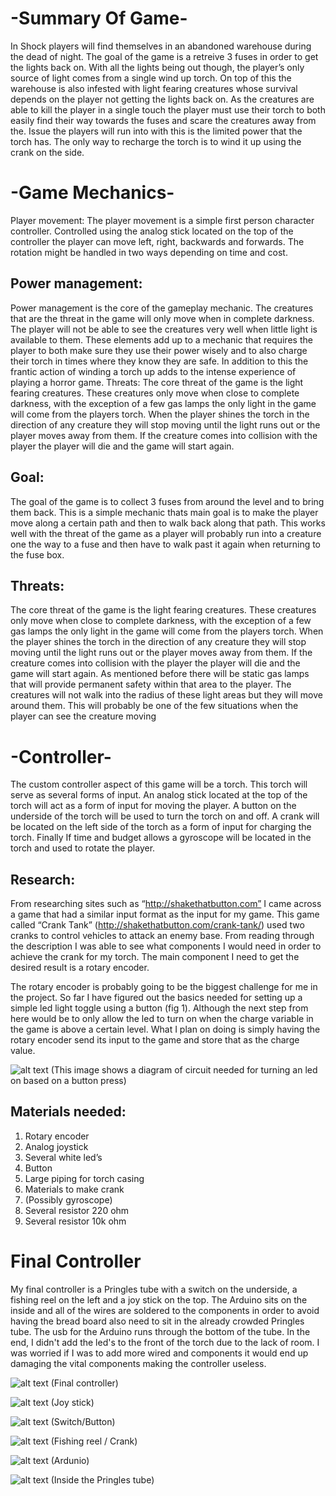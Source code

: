 # -Summary Of Game-
In Shock players will find themselves in an abandoned warehouse during the dead of night. The goal of the game is a retreive 3 fuses in order to get the lights back on. With all the lights being out though, the player’s only source of light comes from a single wind up torch. On top of this the warehouse is also infested with light fearing creatures whose survival depends on the player not getting the lights back on. As the creatures are able to kill the player in a single touch the player must use their torch to both easily find their way towards the fuses and scare the creatures away from the. Issue the players will run into with this is the limited power that the torch has. The only way to recharge the torch is to wind it up using the crank on the side.
# -Game Mechanics-
Player movement:
The player movement is a simple first person character controller. Controlled using the analog stick located on the top of the controller the player can move left, right, backwards and forwards. The rotation might be handled in two ways depending on time and cost.
## Power management:
Power management is the core of the gameplay mechanic. The creatures that are the threat in the game will only move when in complete darkness. The player will not be able to see the creatures very well when little light is available to them. These elements add up to a mechanic that requires the player to both make sure they use their power wisely and to also charge their torch in times where they know they are safe. In addition to this the frantic action of winding a torch up adds to the intense experience of playing a horror game. Threats: The core threat of the game is the light fearing creatures. These creatures only move when close to complete darkness, with the exception of a few gas lamps the only light in the game will come from the players torch. When the player shines the torch in the direction of any creature they will stop moving until the light runs out or the player moves away from them. If the creature comes into collision with the player the player will die and the game will start again.
## Goal:
The goal of the game is to collect 3 fuses from around the level and to bring them back. This is a simple mechanic thats main goal is to make the player move along a certain path and then to walk back along that path. This works well with the threat of the game as a player will probably run into a creature one the way to a fuse and then have to walk past it again when returning to the fuse box.

## Threats:
The core threat of the game is the light fearing creatures. These creatures only move when close to complete darkness, with the exception of a few gas lamps the only light in the game will come from the players torch. When the player shines the torch in the direction of any creature they will stop moving until the light runs out or the player moves away from them.
If the creature comes into collision with the player the player will die and the game will start again. As mentioned before there will be static gas lamps that will provide permanent safety within that area to the player. The creatures will not walk into the radius of these light areas but they will move around them. This will probably be one of the few situations when the player can see the creature moving

# -Controller-
The custom controller aspect of this game will be a torch. This torch will serve as several forms of input. An analog stick located at the top of the torch will act as a form of input for moving the player. A button on the underside of the torch will be used to turn the torch on and off. A crank will be located on the left side of the torch as a form of input for charging the torch. Finally If time and budget allows a gyroscope will be located in the torch and used to rotate the player.

## Research:
From researching sites such as “http://shakethatbutton.com” I came across a game that had a similar input format as the input for my game. This game called “Crank Tank” (http://shakethatbutton.com/crank-tank/) used two cranks to control vehicles to attack an enemy base. From reading through the description I was able to see what components I would need in order to achieve the crank for my torch. The main component I need to get the desired result is a rotary encoder.

The rotary encoder is probably going to be the biggest challenge for me in the project. So far I have figured out the basics needed for setting up a simple led light toggle using a button (fig 1). Although the next step from here would be to only allow the led to turn on when the charge variable in the game is above a certain level.
What I plan on doing is simply having the rotary encoder send its input to the game and store that as the charge value. 

![alt text](https://i.gyazo.com/388951acfa3536296f71337bc98fabe8.png)
(This image shows a diagram of circuit needed for turning an led on based on a button press)

## Materials needed:
1. Rotary encoder
2. Analog joystick
3. Several white led’s
4. Button
5. Large piping for torch casing
6. Materials to make crank
7. (Possibly gyroscope)
8. Several resistor 220 ohm
9. Several resistor 10k ohm

# Final Controller
My final controller is a Pringles tube with a switch on the underside, a fishing reel on the left and a joy stick on the top. The Arduino sits on the inside and all of the wires are soldered to the components in order to avoid having the bread board also need to sit in the already crowded Pringles tube. 
The usb for the Arduino runs through the bottom of the tube. In the end, I didn't add the led's to the front of the torch due to the lack of room. I was worried if I was to add more wired and components it would end up damaging the vital components making the controller useless. 

![alt text](https://i.gyazo.com/864ccf3f08dcbb4bc1dcd67864f262f7.jpg)
(Final controller)

![alt text](https://i.gyazo.com/bb2b658978eb5b88061d076cea76b813.jpg)
(Joy stick)

![alt text](https://i.gyazo.com/cfb3a0005b6e3b300bab8c6c27daa1bc.jpg)
(Switch/Button)

![alt text](https://i.gyazo.com/a85e125c5fb2de6ba1f90919fe84310b.jpg)
(Fishing reel / Crank)

![alt text](https://i.gyazo.com/f759d6547f41eb60aa3c7a3d43d7af55.jpg)
(Ardunio)

![alt text](https://i.gyazo.com/df33f0ca5eda8272d11b5c535c564a68.jpg)
(Inside the Pringles tube)
